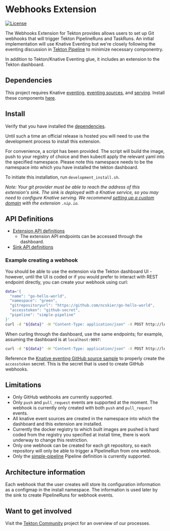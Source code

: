 # Webhooks Extension
[![License](https://img.shields.io/badge/License-Apache%202.0-blue.svg)](https://github.com/kubernetes/experimental/blob/master/LICENSE)

The Webhooks Extension for Tekton provides allows users to set up Git webhooks that will trigger Tekton PipelineRuns and TaskRuns. An initial implementation will use Knative Eventing but we're closely following the eventing discussion in  [Tekton Pipeline](https://github.com/tektoncd/pipeline) to minimize necessary componentry.

In addition to Tekton/Knative Eventing glue, it includes an extension to the Tekton dashboard.

## Dependencies

This project requires Knative [eventing](https://knative.dev/docs/eventing/), [eventing sources](https://knative.dev/docs/eventing/sources/), and [serving](https://knative.dev/docs/serving/). Install these components [here](https://knative.dev/docs/install/).

## Install

Verify that you have installed the [dependencies](#dependencies).

Until such a time an official release is hosted you will need to use the development process to install this extension.

For convenience, a script has been provided. The script will build the image, push to your registry of choice and then kubectl apply the relevant yaml into the specified namespace. Please note this namespace needs to be the namespace into which you have installed the tekton dashboard.

To initiate this installation, run `development_install.sh`.

_Note: Your git provider must be able to reach the address of this extension's sink. The sink is deployed with a Knative service, so you may need to configure Knative serving. We recommend [setting up a custom domain](https://knative.dev/v0.3-docs/serving/using-a-custom-domain/) with the extension `.nip.io`._

## API Definitions

- [Extension API definitions](cmd/extension/README.md)
  - The extension API endpoints can be accessed through the dashboard.
- [Sink API definitions](cmd/sink/README.md)

### Example creating a webhook

You should be able to use the extension via the Tekton dashboard UI - however, until the UI is coded or if you would prefer to interact with REST endpoint directly, you can create your webhook using curl:

```bash
data='{
  "name": "go-hello-world",
  "namespace": "green",
  "gitrepositoryurl": "https://github.com/ncskier/go-hello-world",
  "accesstoken": "github-secret",
  "pipeline": "simple-pipeline"
}'
curl -d "${data}" -H "Content-Type: application/json" -X POST http://localhost:8080/webhooks-extension/webhooks
```

When curling through the dashboard, use the same endpoints; for example, assuming the dashboard is at `localhost:9097`:

```bash
curl -d "${data}" -H "Content-Type: application/json" -X POST http://localhost:9097/webhooks-extension/webhooks
```

Reference the [Knative eventing GitHub source sample](https://knative.dev/docs/eventing/samples/github-source/) to properly create the `accesstoken` secret. This is the secret that is used to create GitHub webhooks.

## Limitations

- Only GitHub webhooks are currently supported.
- Only `push` and `pull_request` events are supported at the moment. The webhook is currently only created with both `push` and `pull_request` events.
- All knative event sources are created in the namespace into which the dashboard and this extension are installed.
- Currently the docker registry to which built images are pushed is hard coded from the registry you specified at install time, there is work underway to change this restriction.
- Only one webhook can be created for each git repository, so each repository will only be able to trigger a PipelineRun from one webhook.
- Only the [simple-pipeline](https://github.com/pipeline-hotel/example-pipelines/blob/master/config/pipeline.yaml) Pipeline definition is currently supported.

## Architecture information

Each webhook that the user creates will store its configuration information as a configmap in the install namespace. The information is used later by the sink to create PipelineRuns for webhook events.

## Want to get involved

Visit the [Tekton Community](https://github.com/tektoncd/community) project for an overview of our processes.
